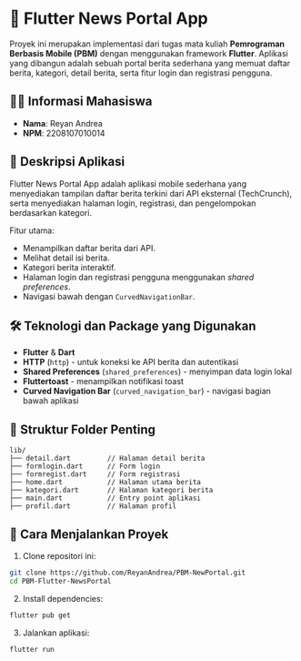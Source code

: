 # 📰 Flutter News Portal App


Proyek ini merupakan implementasi dari tugas mata kuliah **Pemrograman Berbasis Mobile (PBM)** dengan menggunakan framework **Flutter**. Aplikasi yang dibangun adalah sebuah portal berita sederhana yang memuat daftar berita, kategori, detail berita, serta fitur login dan registrasi pengguna.

## 👨‍🎓 Informasi Mahasiswa
- **Nama**: Reyan Andrea
- **NPM**: 2208107010014

## 📱 Deskripsi Aplikasi
Flutter News Portal App adalah aplikasi mobile sederhana yang menyediakan tampilan daftar berita terkini dari API eksternal (TechCrunch), serta menyediakan halaman login, registrasi, dan pengelompokan berdasarkan kategori.

Fitur utama:
- Menampilkan daftar berita dari API.
- Melihat detail isi berita.
- Kategori berita interaktif.
- Halaman login dan registrasi pengguna menggunakan *shared preferences*.
- Navigasi bawah dengan `CurvedNavigationBar`.

## 🛠️ Teknologi dan Package yang Digunakan
- **Flutter** & **Dart**
- **HTTP** (`http`) - untuk koneksi ke API berita dan autentikasi
- **Shared Preferences** (`shared_preferences`) - menyimpan data login lokal
- **Fluttertoast** - menampilkan notifikasi toast
- **Curved Navigation Bar** (`curved_navigation_bar`) - navigasi bagian bawah aplikasi

## 📂 Struktur Folder Penting
```
lib/
├── detail.dart         // Halaman detail berita
├── formlogin.dart      // Form login
├── formregist.dart     // Form registrasi
├── home.dart           // Halaman utama berita
├── kategori.dart       // Halaman kategori berita
├── main.dart           // Entry point aplikasi
├── profil.dart         // Halaman profil
```

## 🚀 Cara Menjalankan Proyek
1. Clone repositori ini:
```bash
git clone https://github.com/ReyanAndrea/PBM-NewPortal.git
cd PBM-Flutter-NewsPortal
```

2. Install dependencies:
```bash
flutter pub get
```

3. Jalankan aplikasi:
```bash
flutter run
```

